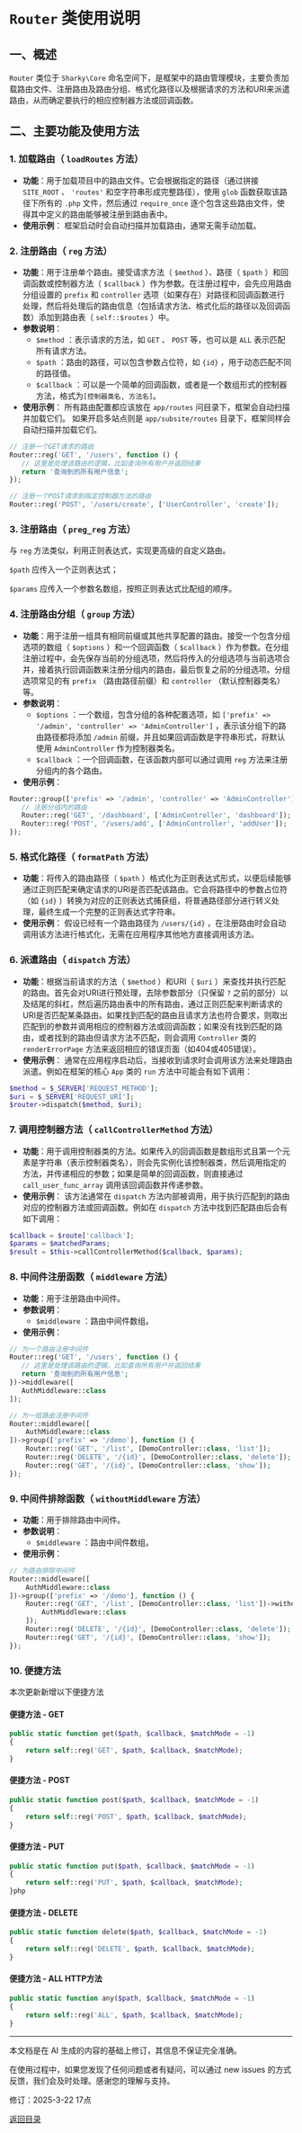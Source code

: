 # `Router` 类使用说明

## 一、概述

 `Router` 类位于 `Sharky\Core` 命名空间下，是框架中的路由管理模块，主要负责加载路由文件、注册路由及路由分组、格式化路径以及根据请求的方法和URI来派遣路由，从而确定要执行的相应控制器方法或回调函数。

## 二、主要功能及使用方法

### 1. 加载路由（ `loadRoutes` 方法）

- **功能**：用于加载项目中的路由文件。它会根据指定的路径（通过拼接 `SITE_ROOT` 、 `'routes'` 和空字符串形成完整路径），使用 `glob` 函数获取该路径下所有的 `.php` 文件，然后通过 `require_once` 逐个包含这些路由文件，使得其中定义的路由能够被注册到路由表中。
- **使用示例**：
框架启动时会自动扫描并加载路由，通常无需手动加载。

### 2. 注册路由（ `reg` 方法）

- **功能**：用于注册单个路由。接受请求方法（ `$method` ）、路径（ `$path` ）和回调函数或控制器方法（ `$callback` ）作为参数。在注册过程中，会先应用路由分组设置的 `prefix` 和 `controller` 选项（如果存在）对路径和回调函数进行处理，然后将处理后的路由信息（包括请求方法、格式化后的路径以及回调函数）添加到路由表（ `self::$routes` ）中。
- **参数说明**：
  - `$method` ：表示请求的方法，如 `GET` 、 `POST` 等，也可以是 `ALL` 表示匹配所有请求方法。
  - `$path` ：路由的路径，可以包含参数占位符，如 `{id}` ，用于动态匹配不同的路径值。
  - `$callback` ：可以是一个简单的回调函数，或者是一个数组形式的控制器方法，格式为`[控制器类名, 方法名]`。
- **使用示例**：
所有路由配置都应该放在 `app/routes` 问目录下，框架会自动扫描并加载它们。
如果开启多站点则是 `app/subsite/routes` 目录下，框架同样会自动扫描并加载它们。

 ``` php
// 注册一个GET请求的路由
Router::reg('GET', '/users', function () {
    // 这里是处理该路由的逻辑，比如查询所有用户并返回结果
    return '查询到的所有用户信息';
});

// 注册一个POST请求到指定控制器方法的路由
Router::reg('POST', '/users/create', ['UserController', 'create']);
 ```

### 3. 注册路由（ `preg_reg` 方法）

  与 `reg` 方法类似，利用正则表达式，实现更高级的自定义路由。

  `$path` 应传入一个正则表达式；

  `$params` 应传入一个参数名数组，按照正则表达式比配组的顺序。

### 4. 注册路由分组（ `group` 方法）

- **功能**：用于注册一组具有相同前缀或其他共享配置的路由。接受一个包含分组选项的数组（ `$options` ）和一个回调函数（ `$callback` ）作为参数。在分组注册过程中，会先保存当前的分组选项，然后将传入的分组选项与当前选项合并，接着执行回调函数来注册分组内的路由，最后恢复之前的分组选项。分组选项常见的有 `prefix` （路由路径前缀）和 `controller` （默认控制器类名）等。
- **参数说明**：
  - `$options` ：一个数组，包含分组的各种配置选项，如 `['prefix' => '/admin', 'controller' => 'AdminController']` ，表示该分组下的路由路径都将添加 `/admin` 前缀，并且如果回调函数是字符串形式，将默认使用 `AdminController` 作为控制器类名。
  - `$callback` ：一个回调函数，在该函数内部可以通过调用 `reg` 方法来注册分组内的各个路由。
- **使用示例**：

 ``` php
Router::group(['prefix' => '/admin', 'controller' => 'AdminController'], function () {
    // 注册分组内的路由
    Router::reg('GET', '/dashboard', ['AdminController', 'dashboard']);
    Router::reg('POST', '/users/add', ['AdminController', 'addUser']);
});
 ```

### 5. 格式化路径（ `formatPath` 方法）

- **功能**：将传入的路由路径（ `$path` ）格式化为正则表达式形式，以便后续能够通过正则匹配来确定请求的URI是否匹配该路由。它会将路径中的参数占位符（如 `{id}` ）转换为对应的正则表达式捕获组，将普通路径部分进行转义处理，最终生成一个完整的正则表达式字符串。
- **使用示例**：
假设已经有一个路由路径为 `/users/{id}` ，在注册路由时会自动调用该方法进行格式化，无需在应用程序其他地方直接调用该方法。

### 6. 派遣路由（ `dispatch` 方法）

- **功能**：根据当前请求的方法（ `$method` ）和URI（ `$uri` ）来查找并执行匹配的路由。首先会对URI进行预处理，去除参数部分（只保留 `?` 之前的部分）以及结尾的斜杠，然后遍历路由表中的所有路由，通过正则匹配来判断请求的URI是否匹配某条路由。如果找到匹配的路由且请求方法也符合要求，则取出匹配到的参数并调用相应的控制器方法或回调函数；如果没有找到匹配的路由，或者找到的路由但请求方法不匹配，则会调用 `Controller` 类的 `renderErrorPage` 方法来返回相应的错误页面（如404或405错误）。
- **使用示例**：
通常在应用程序启动后，当接收到请求时会调用该方法来处理路由派遣。例如在框架的核心 `App` 类的 `run` 方法中可能会有如下调用：

 ``` php
$method = $_SERVER['REQUEST_METHOD'];
$uri = $_SERVER['REQUEST_URI'];
$router->dispatch($method, $uri);
 ```

### 7. 调用控制器方法（ `callControllerMethod` 方法）

- **功能**：用于调用控制器类的方法。如果传入的回调函数是数组形式且第一个元素是字符串（表示控制器类名），则会先实例化该控制器类，然后调用指定的方法，并传递相应的参数；如果是简单的回调函数，则直接通过 `call_user_func_array` 调用该回调函数并传递参数。
- **使用示例**：
该方法通常在 `dispatch` 方法内部被调用，用于执行匹配到的路由对应的控制器方法或回调函数。例如在 `dispatch` 方法中找到匹配路由后会有如下调用：

 ``` php
$callback = $route['callback'];
$params = $matchedParams;
$result = $this->callControllerMethod($callback, $params);
 ```

### 8. 中间件注册函数（ `middleware` 方法）

- **功能**：用于注册路由中间件。
- **参数说明**：
  - `$middleware` ：路由中间件数组。
- **使用示例**：

 ``` php
// 为一个路由注册中间件
Router::reg('GET', '/users', function () {
    // 这里是处理该路由的逻辑，比如查询所有用户并返回结果
    return '查询到的所有用户信息';
})->middleware([
    AuthMiddleware::class
]);
```

``` php
// 为一组路由注册中间件
Router::middleware([
    AuthMiddleware::class
])->group(['prefix' => '/demo'], function () {
    Router::reg('GET', '/list', [DemoController::class, 'list']);
    Router::reg('DELETE', '/{id}', [DemoController::class, 'delete']);
    Router::reg('GET', '/{id}', [DemoController::class, 'show']);
});
```

### 9. 中间件排除函数（ `withoutMiddleware` 方法）

- **功能**：用于排除路由中间件。
- **参数说明**：
  - `$middleware` ：路由中间件数组。
- **使用示例**：

```php
// 为路由排除中间件
Router::middleware([
    AuthMiddleware::class
])->group(['prefix' => '/demo'], function () {
    Router::reg('GET', '/list', [DemoController::class, 'list'])->withoutMiddleware([
        AuthMiddleware::class
    ]);
    Router::reg('DELETE', '/{id}', [DemoController::class, 'delete']);
    Router::reg('GET', '/{id}', [DemoController::class, 'show']);
});
```

### 10. 便捷方法

本次更新新增以下便捷方法

#### 便捷方法 - GET

```php
public static function get($path, $callback, $matchMode = -1)
{
    return self::reg('GET', $path, $callback, $matchMode);
}
```

#### 便捷方法 - POST

```php
public static function post($path, $callback, $matchMode = -1)
{
    return self::reg('POST', $path, $callback, $matchMode);
}
```

#### 便捷方法 - PUT

```php
public static function put($path, $callback, $matchMode = -1)
{
    return self::reg('PUT', $path, $callback, $matchMode);
}php
```

#### 便捷方法 - DELETE

```php
public static function delete($path, $callback, $matchMode = -1)
{
    return self::reg('DELETE', $path, $callback, $matchMode);
}
```

#### 便捷方法 - ALL HTTP方法

```php
public static function any($path, $callback, $matchMode = -1)
{
    return self::reg('ALL', $path, $callback, $matchMode);
}
```

---

本文档是在 AI 生成的内容的基础上修订，其信息不保证完全准确。

在使用过程中，如果您发现了任何问题或者有疑问，可以通过 new issues 的方式反馈，我们会及时处理。感谢您的理解与支持。

修订：2025-3-22 17点

[返回目录](/SharkyPHP.md)
